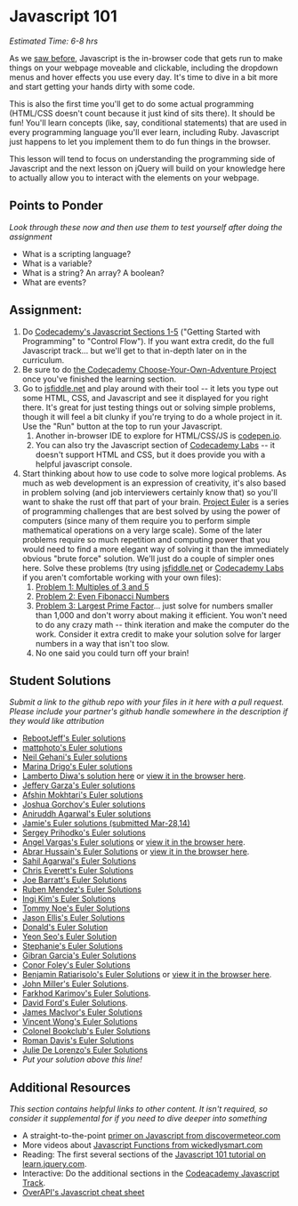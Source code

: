 # Javascript 101
*Estimated Time: 6-8 hrs*

As we [saw before](http://skillcrush.com/2012/04/05/javascript/), Javascript is the in-browser code that gets run to make things on your webpage moveable and clickable, including the dropdown menus and hover effects you use every day.  It's time to dive in a bit more and start getting your hands dirty with some code.

This is also the first time you'll get to do some actual programming (HTML/CSS doesn't count because it just kind of sits there).  It should be fun!  You'll learn concepts (like, say, conditional statements) that are used in every programming language you'll ever learn, including Ruby.  Javascript just happens to let you implement them to do fun things in the browser.

This lesson will tend to focus on understanding the programming side of Javascript and the next lesson on jQuery will build on your knowledge here to actually allow you to interact with the elements on your webpage.

## Points to Ponder

*Look through these now and then use them to test yourself after doing the assignment*

* What is a scripting language?
* What is a variable?
* What is a string? An array? A boolean?
* What are events?

## Assignment:
1. Do [Codecademy's Javascript Sections 1-5](http://www.codecademy.com/tracks/javascript) ("Getting Started with Programming" to "Control Flow"). If you want extra credit, do the full Javascript track... but we'll get to that in-depth later on in the curriculum.
2. Be sure to do [the Codecademy Choose-Your-Own-Adventure Project](http://www.codecademy.com/courses/javascript-beginner-en-x9DnD/0/1) once you've finished the learning section.
3. Go to [jsfiddle.net](http://jsfiddle.net/) and play around with their tool -- it lets you type out some HTML, CSS, and Javascript and see it displayed for you right there.  It's great for just testing things out or solving simple problems, though it will feel a bit clunky if you're trying to do a whole project in it.  Use the "Run" button at the top to run your Javascript.
    1. Another in-browser IDE to explore for HTML/CSS/JS is [codepen.io](http://codepen.io/).
    2. You can also try the Javascript section of [Codecademy Labs](http://labs.codecademy.com/) -- it doesn't support HTML and CSS, but it does provide you with a helpful javascript console.
4. Start thinking about how to use code to solve more logical problems. As much as web development is an expression of creativity, it's also based in problem solving (and job interviewers certainly know that) so you'll want to shake the rust off that part of your brain.  [Project Euler](http://projecteuler.net/) is a series of programming challenges that are best solved by using the power of computers (since many of them require you to perform simple mathematical operations on a very large scale).  Some of the later problems require so much repetition and computing power that you would need to find a more elegant way of solving it than the immediately obvious "brute force" solution.  We'll just do a couple of simpler ones here.  Solve these problems (try using [jsfiddle.net](http://jsfiddle.net/) or [Codecademy Labs](http://labs.codecademy.com/) if you aren't comfortable working with your own files):
    1. [Problem 1: Multiples of 3 and 5](http://projecteuler.net/problem=1)
    2. [Problem 2: Even Fibonacci Numbers](http://projecteuler.net/problem=2)
    3. [Problem 3: Largest Prime Factor](http://projecteuler.net/problem=3)... just solve for numbers smaller than 1,000 and don't worry about making it efficient.  You won't need to do any crazy math -- think iteration and make the computer do the work.  Consider it extra credit to make your solution solve for larger numbers in a way that isn't too slow.
    4. No one said you could turn off your brain!

## Student Solutions

*Submit a link to the github repo with your files in it here with a pull request.  Please include your partner's github handle somewhere in the description if they would like attribution*

* [RebootJeff's Euler solutions](https://github.com/RebootJeff/myOdinProject/tree/master/odin.js.project_euler)
* [mattphoto's Euler solutions](https://github.com/mattphoto/ProjectEuler)
* [Neil Gehani's Euler solutions](https://github.com/ngehani/htmlcss/tree/master/js)
* [Marina Drigo's Euler solutions](https://github.com/mousterian/OdinProject/tree/master/euler_problems)
* [Lamberto Diwa's solution here](https://github.com/LambertoD/odin_curricullum/tree/master/javascript/js) or [view it in the browser here](http://htmlpreview.github.io/?https://github.com/LambertoD/odin_curricullum/blob/master/javascript/index.html).
* [Jeffery Garza's Euler solutions](https://github.com/jgarza/odin-project-studies/tree/master/javascript/project_euler)
* [Afshin Mokhtari's Euler solutions](https://github.com/afshinator/playground/tree/master/EulerProjectSolutions)
* [Joshua Gorchov's Euler solutions](https://github.com/gorchov/odin/tree/master/projectEuler)
* [Aniruddh Agarwal's Euler solutions](https://github.com/aniruddhagarwal/odin-projects/tree/master/project-euler-sol)
* [Jamie's Euler solutions (submitted Mar-28,14)](https://github.com/Jberczel/odin-projects/tree/master/project-euler)
* [Sergey Prihodko's Euler solutions](https://github.com/sprihodko/odin-projects/tree/master/project-euler)
* [Angel Vargas's Euler solutions](https://github.com/arioth/the-odin-project/tree/master/euler-problems) or [view it in the browser here](http://htmlpreview.github.io/?https://github.com/arioth/the-odin-project/blob/master/euler-problems/index.html).
* [Abrar Hussain's Euler Solutions](https://github.com/abrarisme/The-Odin-Project/blob/master/project-euler/solutions.html) or [view it in the browser here](http://htmlpreview.github.io/?https://github.com/abrarisme/The-Odin-Project/blob/master/project-euler/solutions.html).
* [Sahil Agarwal's Euler Solutions](https://github.com/sahilda/ProjectEuler)
* [Chris Everett's Euler Solutions](https://github.com/Ceverett6/ProjectEuler)
* [Joe Barratt's Euler Solutions](https://github.com/Evilbazza/javascript_euler)
* [Ruben Mendez's Euler Solutions](https://github.com/ruben-socal/Euler-Project)
* [Ingi Kim's Euler Solutions](https://github.com/ingikim/projecteuler)
* [Tommy Noe's Euler Solutions](https://github.com/thomasjnoe/project-euler)
* [Jason Ellis's Euler Solutions](https://github.com/jasondfw/project_euler)
* [Donald's Euler Solution](https://github.com/donaldali/odin-webdev101/tree/master/javascript101)
* [Yeon Seo's Euler Solution](https://github.com/yseoserious/project_euler)
* [Stephanie's Euler Solutions](https://github.com/Avonyel/javascript-euler-1-2-3)
* [Gibran Garcia's Euler Solutions](https://github.com/Satimidus/OdinProject/tree/master/ProjectEuler)
* [Conor Foley's Euler Solutions](https://github.com/conchurofoghlu/Project-Euler)
* [Benjamin Ratiarisolo's Euler Solutions](https://github.com/ratiaris/projecteuler) or [view it in the browser here](http://htmlpreview.github.io/?https://github.com/ratiaris/projecteuler/blob/master/projecteuler.html).
* [John Miller's Euler Solutions](https://github.com/johndrmiller/project_euler_solutions).
* [Farkhod Karimov's Euler Solutions](https://github.com/fkarimov/JavaScript101).
* [David Ford's Euler Solutions](https://github.com/djfordz/Project-Euler-Answers).
* [James MacIvor's Euler Solutions](https://github.com/RobotOptimist/ProjectEuler)
* [Vincent Wong's Euler Solutions](https://github.com/wingyu/euler-problems)
* [Colonel Bookclub's Euler Solutions](https://github.com/Remitius/Project-Euler)
* [Roman Davis's Euler Solutions](https://github.com/RomanADavis/euler-solutions)
* [Julie De Lorenzo's Euler Solutions](https://github.com/delorenzo/euler-solutions)
* *Put your solution above this line!*

## Additional Resources

*This section contains helpful links to other content. It isn't required, so consider it supplemental for if you need to dive deeper into something*

* A straight-to-the-point [primer on Javascript from discovermeteor.com](https://www.discovermeteor.com/blog/javascript-for-meteor/)
* More videos about [Javascript Functions from wickedlysmart.com](http://wickedlysmart.com/learning-javascript-functions-part-2/)
* Reading: The first several sections of the [Javascript 101 tutorial on learn.jquery.com](http://learn.jquery.com/javascript-101/).
* Interactive: Do the additional sections in the [Codeacademy Javascript Track](http://www.codecademy.com/tracks/javascript).
* [OverAPI's Javascript cheat sheet](http://overapi.com/javascript/)
